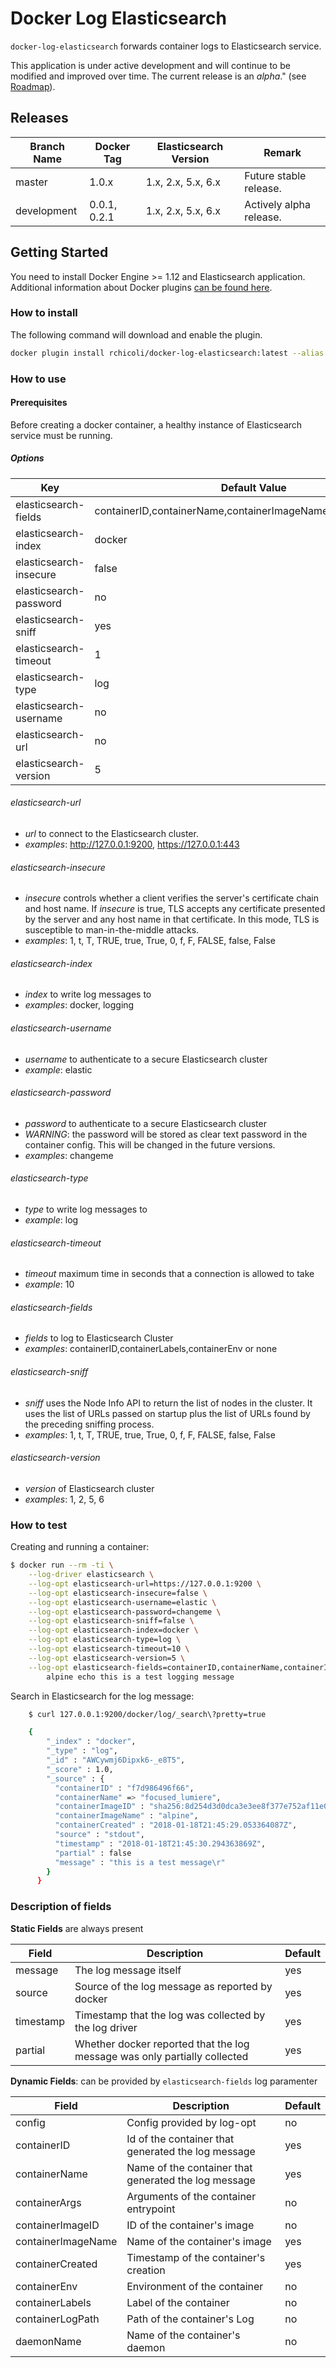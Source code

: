 # Docker Log Elasticsearch

`docker-log-elasticsearch` forwards container logs to Elasticsearch service.

This application is under active development and will continue to be modified and improved over time. The current release is an *alpha*." (see [Roadmap](ROADMAP.md)).

## Releases

| Branch Name | Docker Tag | Elasticsearch Version | Remark |
| ----------- | ---------- | --------------------- | ------ |
| master      | 1.0.x      | 1.x, 2.x, 5.x, 6.x    | Future stable release. |
| development | 0.0.1, 0.2.1   | 1.x, 2.x, 5.x, 6.x   | Actively alpha release. |

## Getting Started

You need to install Docker Engine >= 1.12 and Elasticsearch application. Additional information about Docker plugins [can be found here](https://docs.docker.com/engine/extend/plugins_logging/).

### How to install

The following command will download and enable the plugin.

```bash
docker plugin install rchicoli/docker-log-elasticsearch:latest --alias elasticsearch
```

### How to use

#### Prerequisites

Before creating a docker container, a healthy instance of Elasticsearch service must be running.

##### Options #####

| Key | Default Value | Required |
| --- | ------------- | -------- |
| elasticsearch-fields | containerID,containerName,containerImageName,containerCreated | no |
| elasticsearch-index | docker | no  |
| elasticsearch-insecure | false | no |
| elasticsearch-password | no | no |  |
| elasticsearch-sniff | yes | no | |
| elasticsearch-timeout | 1    | no  |
| elasticsearch-type  | log    | no  |
| elasticsearch-username | no | no |  |
| elasticsearch-url   | no     | yes |
| elasticsearch-version | 5 | no |

###### elasticsearch-url ######

  - *url* to connect to the Elasticsearch cluster.
  - *examples*: http://127.0.0.1:9200, https://127.0.0.1:443

###### elasticsearch-insecure ######
  - *insecure* controls whether a client verifies the server's certificate chain and host name. If *insecure* is true, TLS accepts any certificate presented by the server and any host name in that certificate. In this mode, TLS is susceptible to man-in-the-middle attacks.
  - *examples*: 1, t, T, TRUE, true, True, 0, f, F, FALSE, false, False

######  elasticsearch-index ######
  - *index* to write log messages to
  - *examples*: docker, logging

###### elasticsearch-username ######
  - *username* to authenticate to a secure Elasticsearch cluster
  - *example*: elastic

###### elasticsearch-password ######
  - *password* to authenticate to a secure Elasticsearch cluster
  - *WARNING*: the password will be stored as clear text password in the container config. This will be changed in the future versions.
  - *examples*: changeme

###### elasticsearch-type ######
  - *type* to write log messages to
  - *example*: log

###### elasticsearch-timeout ######
  - *timeout* maximum time in seconds that a connection is allowed to take
  - *example*: 10

###### elasticsearch-fields ######
  - *fields* to log to Elasticsearch Cluster
  - *examples*: containerID,containerLabels,containerEnv or none

###### elasticsearch-sniff ######

  - *sniff* uses the Node Info API to return the list of nodes in the cluster. It uses the list of URLs passed on startup plus the list of URLs found
 by the preceding sniffing process.
  - *examples*: 1, t, T, TRUE, true, True, 0, f, F, FALSE, false, False

###### elasticsearch-version ######
  - *version* of Elasticsearch cluster
  - *examples*: 1, 2, 5, 6

### How to test ###

Creating and running a container:

```bash
$ docker run --rm -ti \
    --log-driver elasticsearch \
    --log-opt elasticsearch-url=https://127.0.0.1:9200 \
    --log-opt elasticsearch-insecure=false \
    --log-opt elasticsearch-username=elastic \
    --log-opt elasticsearch-password=changeme \
    --log-opt elasticsearch-sniff=false \
    --log-opt elasticsearch-index=docker \
    --log-opt elasticsearch-type=log \
    --log-opt elasticsearch-timeout=10 \
    --log-opt elasticsearch-version=5 \
    --log-opt elasticsearch-fields=containerID,containerName,containerImageID,containerImageName,containerCreated \
        alpine echo this is a test logging message
```

Search in Elasticsearch for the log message:

```bash
    $ curl 127.0.0.1:9200/docker/log/_search\?pretty=true

    {
        "_index" : "docker",
        "_type" : "log",
        "_id" : "AWCywmj6Dipxk6-_e8T5",
        "_score" : 1.0,
        "_source" : {
          "containerID" : "f7d986496f66",
          "containerName" => "focused_lumiere",
          "containerImageID" : "sha256:8d254d3d0dca3e3ee8f377e752af11e0909b51133da614af4b30e4769aff5a44",
          "containerImageName" : "alpine",
          "containerCreated" : "2018-01-18T21:45:29.053364087Z",
          "source" : "stdout",
          "timestamp" : "2018-01-18T21:45:30.294363869Z",
          "partial" : false
          "message" : "this is a test message\r"
        }
      }
```

### Description of fields

**Static Fields** are always present

| Field | Description | Default |
| ----- | ----------- | ------- |
| message  | The log message itself| yes |
| source | Source of the log message as reported by docker | yes |
| timestamp | Timestamp that the log was collected by the log driver | yes |
| partial | Whether docker reported that the log message was only partially collected | yes |

**Dynamic Fields**: can be provided by `elasticsearch-fields` log paramenter

| Field | Description | Default |
| ----- | ----------- | ------- |
| config | Config provided by log-opt | no |
| containerID | Id of the container that generated the log message | yes |
| containerName | Name of the container that generated the log message | yes |
| containerArgs | Arguments of the container entrypoint | no |
| containerImageID | ID of the container's image | no |
| containerImageName | Name of the container's image | yes |
| containerCreated | Timestamp of the container's creation | yes |
| containerEnv | Environment of the container | no |
| containerLabels | Label of the container | no |
| containerLogPath | Path of the container's Log | no |
| daemonName | Name of the container's daemon | no |
